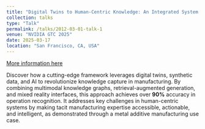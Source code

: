 ```yaml
---
title: "Digital Twins to Human-Centric Knowledge: An Integrated System for Manufacturing Expertise"
collection: talks
type: "Talk"
permalink: /talks/2012-03-01-talk-1
venue: "NVIDIA GTC 2025"
date: 2025-03-17
location: "San Francisco, CA, USA"
---
```


[More information here](https://www.nvidia.com/gtc/session-catalog/?tab.catalogallsessionstab=16566177511100015Kus&search=bingbing#/session/1737159409717001L87r)

Discover how a cutting-edge framework leverages digital twins, synthetic data, and AI to revolutionize knowledge capture in manufacturing. By combining multimodal knowledge graphs, retrieval-augmented generation, and mixed reality interfaces, this approach achieves over **90%** accuracy in operation recognition. It addresses key challenges in human-centric systems by making tacit manufacturing expertise accessible, actionable, and intelligent, as demonstrated through a metal additive manufacturing use case.
